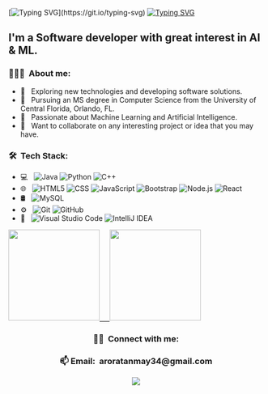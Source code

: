 [![Typing SVG](https://readme-typing-svg.demolab.com/?lines=Hi+there!+Welcome+to+my+repository;)](https://git.io/typing-svg)
[![Typing SVG](https://readme-typing-svg.demolab.com/?lines=My+name+is+Tanmay+Arora)](https://git.io/typing-svg)
<h2 align="left"> I'm a Software developer with great interest in AI & ML. </h2>

<h3>👨🏻‍💻 &nbsp;About me:</h3>

- 🤔 &nbsp; Exploring new technologies and developing software solutions.
- 💼 &nbsp; Pursuing an MS degree in Computer Science from the University of Central Florida, Orlando, FL.
- 🌱 &nbsp; Passionate about Machine Learning and Artificial Intelligence.
- 💞️ &nbsp; Want to collaborate on any interesting project or idea that you may have.


<h3> 🛠 &nbsp;Tech Stack:</h3>

- 💻 &nbsp;
  ![Java](https://img.shields.io/badge/-Java-333333?style=flat&logo=Java&logoColor=007396)
  ![Python](https://img.shields.io/badge/-Python-333333?style=flat&logo=python)
  ![C++](https://img.shields.io/badge/-C++-333333?style=flat&logo=C%2B%2B&logoColor=00599C)
- 🌐 &nbsp;
  ![HTML5](https://img.shields.io/badge/-HTML5-333333?style=flat&logo=HTML5)
  ![CSS](https://img.shields.io/badge/-CSS-333333?style=flat&logo=CSS3&logoColor=1572B6)
  ![JavaScript](https://img.shields.io/badge/-JavaScript-333333?style=flat&logo=javascript)
  ![Bootstrap](https://img.shields.io/badge/-Bootstrap-333333?style=flat&logo=bootstrap&logoColor=563D7C)
  ![Node.js](https://img.shields.io/badge/-Node.js-333333?style=flat&logo=node.js)
  ![React](https://img.shields.io/badge/-React-333333?style=flat&logo=react)
- 🛢 &nbsp;
  ![MySQL](https://img.shields.io/badge/-MySQL-333333?style=flat&logo=mysql)
   <!--![MongoDB](https://img.shields.io/badge/-MongoDB-333333?style=flat&logo=mongodb)-->
- ⚙️ &nbsp;
  ![Git](https://img.shields.io/badge/-Git-333333?style=flat&logo=git)
  ![GitHub](https://img.shields.io/badge/-GitHub-333333?style=flat&logo=github)
- 🔧 &nbsp;
  ![Visual Studio Code](https://img.shields.io/badge/-Visual%20Studio%20Code-333333?style=flat&logo=visual-studio-code&logoColor=007ACC)
  ![IntelliJ IDEA](https://img.shields.io/badge/-IntelliJ%20IDEA-000000?style=flat&logo=IntelliJ-IDEA&logoColor=white&link=https://www.jetbrains.com/idea/)

<!--GitHub stats theme credit: Anurag Hazra - "https://github.com/anuraghazra/github-readme-stats"-->
<a href="https://github.com/TANMAY-AR0RA/">
  <img height="180em" src="https://github-readme-stats.vercel.app/api?username=TANMAY-AR0RA&hide=stars,prs&theme=ambient_gradient&show_icons=true"/>
  &nbsp; &nbsp;
  <img height="180em"  src="https://github-readme-stats.vercel.app/api/top-langs/?username=TANMAY-AR0RA&theme=ambient_gradient"/>
</a>

<h3 align="center"> 🤝🏻 &nbsp;Connect with me: </h3>
<h3 align="center"> 📫 Email:&nbsp;  aroratanmay34@gmail.com </h3>

<div align ="center"><a href="https://www.linkedin.com/in/tanmay--arora/"><img src="https://img.shields.io/badge/linkedin-%230077B5.svg?&style=for-the-badge&logo=linkedin&logoColor=white"/></a></div>

